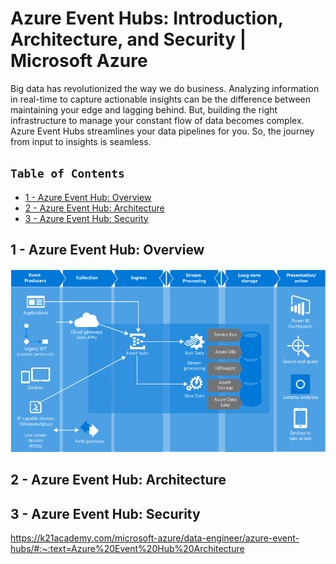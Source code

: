 # Azure Event Hubs: Introduction, Architecture, and Security | Microsoft Azure

Big data has revolutionized the way we do business. Analyzing information in real-time to capture actionable insights can be the difference between maintaining your edge and lagging behind. But, building the right infrastructure to manage your constant flow of data becomes complex. Azure Event Hubs streamlines your data pipelines for you. So, the journey from input to insights is seamless.

## `Table of Contents`
- [1 - Azure Event Hub: Overview](#)
- [2 - Azure Event Hub: Architecture](#)
- [3 - Azure Event Hub: Security](#)

## 1 - Azure Event Hub: Overview

<p align="center">
  <img src="https://github.com/paulveillard/cybersecurity-azure/blob/main/A%20-%20Azure%20Services/MESSAGING/img/event_hubs_full_pipeline.png?raw=true" alt="Sublime's custom image"/>
</p>


## 2 - Azure Event Hub: Architecture

## 3 - Azure Event Hub: Security






https://k21academy.com/microsoft-azure/data-engineer/azure-event-hubs/#:~:text=Azure%20Event%20Hub%20Architecture
